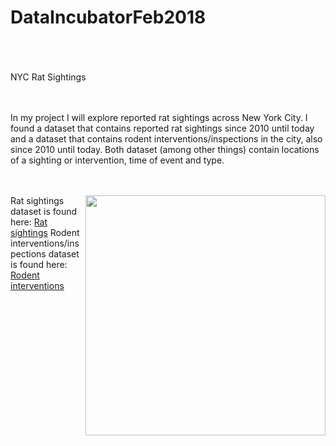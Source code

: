 # DataIncubatorFeb2018
<br><br><br>
NYC Rat Sightings
<br><br><br>

In my project I will explore reported rat sightings across New York City. I found a dataset that contains reported rat sightings since 2010 until today and a dataset that contains rodent interventions/inspections in the city, also since 2010 until today. Both dataset (among other things) contain locations of a sighting or intervention, time of event and type. 
<br><br><br>

<img src='imgs/animation_small.gif' align="right" width=384>

Rat sightings dataset is found here: <a href="https://nycopendata.socrata.com/Social-Services/Rat-Sightings/3q43-55fe/data">Rat sightings</a> 
Rodent interventions/inspections dataset is found here: <a href="https://data.cityofnewyork.us/Health/Rodent-Inspection/p937-wjvj">Rodent interventions</a> 
